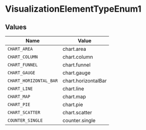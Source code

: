 # VisualizationElementTypeEnum1


## Values

| Name                   | Value                  |
| ---------------------- | ---------------------- |
| `CHART_AREA`           | chart.area             |
| `CHART_COLUMN`         | chart.column           |
| `CHART_FUNNEL`         | chart.funnel           |
| `CHART_GAUGE`          | chart.gauge            |
| `CHART_HORIZONTAL_BAR` | chart.horizontalBar    |
| `CHART_LINE`           | chart.line             |
| `CHART_MAP`            | chart.map              |
| `CHART_PIE`            | chart.pie              |
| `CHART_SCATTER`        | chart.scatter          |
| `COUNTER_SINGLE`       | counter.single         |